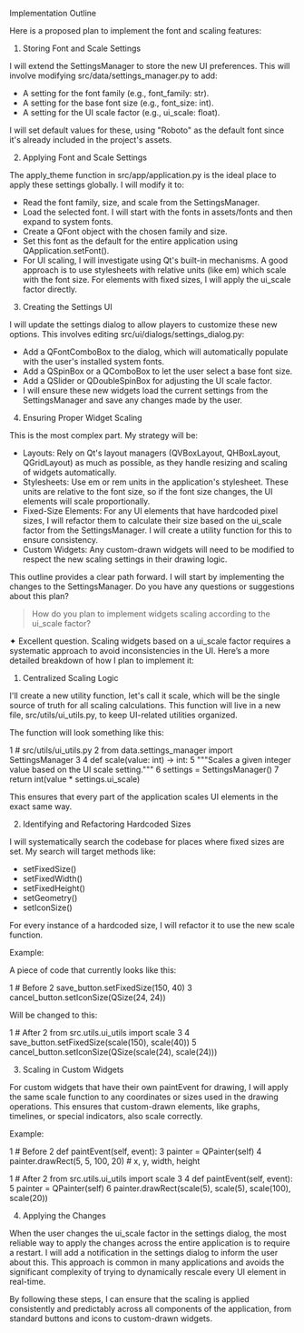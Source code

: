 Implementation Outline

  Here is a proposed plan to implement the font and scaling features:

  1. Storing Font and Scale Settings

  I will extend the SettingsManager to store the new UI preferences. This will involve modifying
  src/data/settings_manager.py to add:
   * A setting for the font family (e.g., font_family: str).
   * A setting for the base font size (e.g., font_size: int).
   * A setting for the UI scale factor (e.g., ui_scale: float).

  I will set default values for these, using "Roboto" as the default font since it's already included in
  the project's assets.

  2. Applying Font and Scale Settings

  The apply_theme function in src/app/application.py is the ideal place to apply these settings globally. I
  will modify it to:
   * Read the font family, size, and scale from the SettingsManager.
   * Load the selected font. I will start with the fonts in assets/fonts and then expand to system fonts.
   * Create a QFont object with the chosen family and size.
   * Set this font as the default for the entire application using QApplication.setFont().
   * For UI scaling, I will investigate using Qt's built-in mechanisms. A good approach is to use stylesheets
     with relative units (like em) which scale with the font size. For elements with fixed sizes, I will apply
     the ui_scale factor directly.

  3. Creating the Settings UI

  I will update the settings dialog to allow players to customize these new options. This involves editing
  src/ui/dialogs/settings_dialog.py:
   * Add a QFontComboBox to the dialog, which will automatically populate with the user's installed system
     fonts.
   * Add a QSpinBox or a QComboBox to let the user select a base font size.
   * Add a QSlider or QDoubleSpinBox for adjusting the UI scale factor.
   * I will ensure these new widgets load the current settings from the SettingsManager and save any changes
     made by the user.

  4. Ensuring Proper Widget Scaling

  This is the most complex part. My strategy will be:
   * Layouts: Rely on Qt's layout managers (QVBoxLayout, QHBoxLayout, QGridLayout) as much as possible, as they
     handle resizing and scaling of widgets automatically.
   * Stylesheets: Use em or rem units in the application's stylesheet. These units are relative to the font
     size, so if the font size changes, the UI elements will scale proportionally.
   * Fixed-Size Elements: For any UI elements that have hardcoded pixel sizes, I will refactor them to calculate
      their size based on the ui_scale factor from the SettingsManager. I will create a utility function for
     this to ensure consistency.
   * Custom Widgets: Any custom-drawn widgets will need to be modified to respect the new scaling settings in
     their drawing logic.

  This outline provides a clear path forward. I will start by implementing the changes to the SettingsManager.
   Do you have any questions or suggestions about this plan?

> How do you plan to implement widgets scaling according to the ui_scale factor?

✦ Excellent question. Scaling widgets based on a ui_scale factor requires a systematic approach to avoid
  inconsistencies in the UI. Here’s a more detailed breakdown of how I plan to implement it:

  1. Centralized Scaling Logic

  I'll create a new utility function, let's call it scale, which will be the single source of truth for all
  scaling calculations. This function will live in a new file, src/utils/ui_utils.py, to keep UI-related
  utilities organized.

  The function will look something like this:

   1 # src/utils/ui_utils.py
   2 from data.settings_manager import SettingsManager
   3
   4 def scale(value: int) -> int:
   5     """Scales a given integer value based on the UI scale setting."""
   6     settings = SettingsManager()
   7     return int(value * settings.ui_scale)

  This ensures that every part of the application scales UI elements in the exact same way.

  2. Identifying and Refactoring Hardcoded Sizes

  I will systematically search the codebase for places where fixed sizes are set. My search will target
  methods like:
   * setFixedSize()
   * setFixedWidth()
   * setFixedHeight()
   * setGeometry()
   * setIconSize()

  For every instance of a hardcoded size, I will refactor it to use the new scale function.

  Example:

  A piece of code that currently looks like this:

   1 # Before
   2 save_button.setFixedSize(150, 40)
   3 cancel_button.setIconSize(QSize(24, 24))

  Will be changed to this:

   1 # After
   2 from src.utils.ui_utils import scale
   3
   4 save_button.setFixedSize(scale(150), scale(40))
   5 cancel_button.setIconSize(QSize(scale(24), scale(24)))

  3. Scaling in Custom Widgets

  For custom widgets that have their own paintEvent for drawing, I will apply the same scale function to any
  coordinates or sizes used in the drawing operations. This ensures that custom-drawn elements, like graphs,
  timelines, or special indicators, also scale correctly.

  Example:

   1 # Before
   2 def paintEvent(self, event):
   3     painter = QPainter(self)
   4     painter.drawRect(5, 5, 100, 20) # x, y, width, height

   1 # After
   2 from src.utils.ui_utils import scale
   3
   4 def paintEvent(self, event):
   5     painter = QPainter(self)
   6     painter.drawRect(scale(5), scale(5), scale(100), scale(20))

  4. Applying the Changes

  When the user changes the ui_scale factor in the settings dialog, the most reliable way to apply the changes
   across the entire application is to require a restart. I will add a notification in the settings dialog to
  inform the user about this. This approach is common in many applications and avoids the significant
  complexity of trying to dynamically rescale every UI element in real-time.

  By following these steps, I can ensure that the scaling is applied consistently and predictably across all
  components of the application, from standard buttons and icons to custom-drawn widgets.